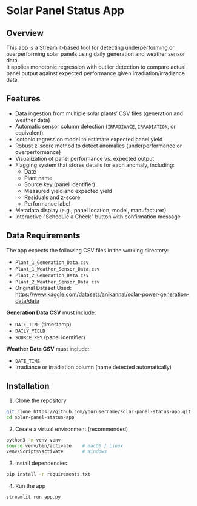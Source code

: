 # Solar Panel Status App

## Overview
This app is a Streamlit-based tool for detecting underperforming or overperforming solar panels using daily generation and weather sensor data.  
It applies monotonic regression with outlier detection to compare actual panel output against expected performance given irradiation/irradiance data.

## Features
- Data ingestion from multiple solar plants’ CSV files (generation and weather data)  
- Automatic sensor column detection (`IRRADIANCE`, `IRRADIATION`, or equivalent)  
- Isotonic regression model to estimate expected panel yield  
- Robust z-score method to detect anomalies (underperformance or overperformance)  
- Visualization of panel performance vs. expected output  
- Flagging system that stores details for each anomaly, including:
  - Date  
  - Plant name  
  - Source key (panel identifier)  
  - Measured yield and expected yield  
  - Residuals and z-score  
  - Performance label  
- Metadata display (e.g., panel location, model, manufacturer)  
- Interactive "Schedule a Check" button with confirmation message  

## Data Requirements
The app expects the following CSV files in the working directory:
- `Plant_1_Generation_Data.csv`
- `Plant_1_Weather_Sensor_Data.csv`
- `Plant_2_Generation_Data.csv`
- `Plant_2_Weather_Sensor_Data.csv`
- Original Dataset Used: https://www.kaggle.com/datasets/anikannal/solar-power-generation-data/data

**Generation Data CSV** must include:
- `DATE_TIME` (timestamp)
- `DAILY_YIELD`
- `SOURCE_KEY` (panel identifier)

**Weather Data CSV** must include:
- `DATE_TIME`
- Irradiance or irradiation column (name detected automatically)

## Installation

1. Clone the repository
```bash
git clone https://github.com/yourusername/solar-panel-status-app.git
cd solar-panel-status-app
```

2. Create a virtual environment (recommended)
```bash
python3 -m venv venv
source venv/bin/activate    # macOS / Linux
venv\Scripts\activate       # Windows
```

3. Install dependencies
```bash
pip install -r requirements.txt
```

4. Run the app
```bash
streamlit run app.py
```


